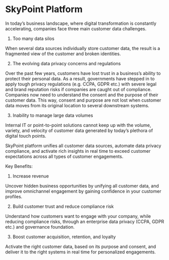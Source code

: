 # SkyPoint Platform

In today’s business landscape, where digital transformation is constantly accelerating, companies face three main customer data challenges.

1. Too many data silos

When several data sources individually store customer data, the result is a fragmented view of the customer and broken identities.

2. The evolving data privacy concerns and regulations

Over the past few years, customers have lost trust in a business’s ability to protect their personal data. As a result, governments have stepped in to apply tough privacy regulations (e.g. CCPA, GDPR etc.) with severe legal and brand reputation risks if companies are caught out of compliance. Companies now need to understand the consent and the purpose of their customer data. This way, consent and purpose are not lost when customer data moves from its original location to several downstream systems.

3. Inability to manage large data volumes

Internal IT or point-to-point solutions cannot keep up with the volume, variety, and velocity of customer data generated by today’s plethora of digital touch points.

SkyPoint platform unifies all customer data sources, automate data privacy compliance, and activate rich insights in real time to exceed customer expectations across all types of customer engagements.

Key Benefits:

1. Increase revenue

Uncover hidden business opportunities by unifying all customer data, and improve omnichannel engagement by gaining confidence in your customer profiles.

2. Build customer trust and reduce compliance risk

Understand how customers want to engage with your company, while reducing compliance risks, through an enterprise data privacy (CCPA, GDPR etc.) and governance foundation.

3. Boost customer acquisition, retention, and loyalty

Activate the right customer data, based on its purpose and consent, and deliver it to the right systems in real time for personalized engagements.
